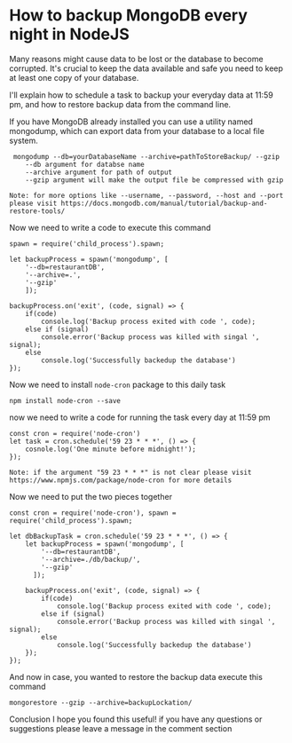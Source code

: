 # How to backup MongoDB every night in NodeJS

Many reasons might cause data to be lost or the database to become corrupted. It's crucial to keep the data available and safe you need to keep at least one copy of your database.

I'll explain how to schedule a task to backup your everyday data at 11:59 pm, and how to restore backup data from the command line.

If you have MongoDB already installed you can use a utility named mongodump, which can export data from your database to a local file system.

```
 mongodump --db=yourDatabaseName --archive=pathToStoreBackup/ --gzip
    --db argument for databse name
    --archive argument for path of output
    --gzip argument will make the output file be compressed with gzip
```

```
Note: for more options like --username, --password, --host and --port please visit https://docs.mongodb.com/manual/tutorial/backup-and-restore-tools/
```

Now we need to write a code to execute this command

```
spawn = require('child_process').spawn;

let backupProcess = spawn('mongodump', [
    '--db=restaurantDB',
    '--archive=.',
    '--gzip'
    ]);

backupProcess.on('exit', (code, signal) => {
    if(code) 
        console.log('Backup process exited with code ', code);
    else if (signal)
        console.error('Backup process was killed with singal ', signal);
    else 
        console.log('Successfully backedup the database')
});
```

Now we need to install `node-cron` package to this daily task

```npm install node-cron --save```

now we need to write a code for running the task every day at 11:59 pm

```
const cron = require('node-cron')
let task = cron.schedule('59 23 * * *', () => {
    cosnole.log('One minute before midnight!');
});
```

```
Note: if the argument "59 23 * * *" is not clear please visit https://www.npmjs.com/package/node-cron for more details
```

Now we need to put the two pieces together

```
const cron = require('node-cron'), spawn = require('child_process').spawn;

let dbBackupTask = cron.schedule('59 23 * * *', () => {
    let backupProcess = spawn('mongodump', [
        '--db=restaurantDB',
        '--archive=./db/backup/',
        '--gzip'
      ]);

    backupProcess.on('exit', (code, signal) => {
        if(code) 
            console.log('Backup process exited with code ', code);
        else if (signal)
            console.error('Backup process was killed with singal ', signal);
        else 
            console.log('Successfully backedup the database')
    });
});
```

And now in case, you wanted to restore the backup data execute this command

```
mongorestore --gzip --archive=backupLockation/
```

Conclusion
I hope you found this useful! if you have any questions or suggestions please leave a message in the comment section